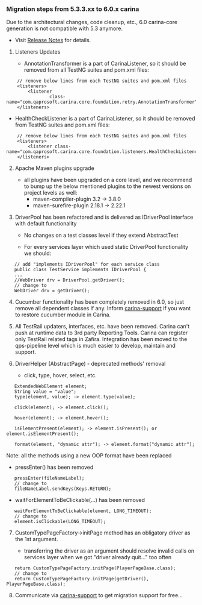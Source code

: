 ### Migration steps from 5.3.3.xx to 6.0.x carina

Due to the architectural changes, code cleanup, etc., 6.0 carina-core generation is not compatible with 5.3 anymore.

* Visit [Release Notes](http://qaprosoft.github.io/carina/releases/) for details.

1) Listeners Updates

   * AnnotationTransformer is a part of CarinaListener, so it should be removed from all TestNG suites and pom.xml files:
```
    // remove below lines from each TestNG suites and pom.xml files
    <listeners>
        <listener
                class-name="com.qaprosoft.carina.core.foundation.retry.AnnotationTransformer"/>
    </listeners>
```

   * HealthCheckListener is a part of CarinaListener, so it should be removed from TestNG suites and pom.xml files:
```
    // remove below lines from each TestNG suites and pom.xml files
    <listeners>
        <listener class-name="com.qaprosoft.carina.core.foundation.listeners.HealthCheckListener"/>
    </listeners>
```

2) Apache Maven plugins upgrade

   * all plugins have been upgraded on a core level, and we recommend to bump up the below mentioned plugins to the newest versions on project levels as well:
      * maven-compiler-plugin 3.2 -> 3.8.0
      * maven-surefire-plugin 2.18.1 -> 2.22.1

3) DriverPool has been refactored and is delivered as IDriverPool interface with default functionality

   * No changes on a test classes level if they extend AbstractTest

   * For every services layer which used static DriverPool functionality we should:
```
   // add "implements IDriverPool" for each service class
   public class TestService implements IDriverPool {
   ...
   //WebDriver drv = DriverPool.getDriver();
   // change to 
   WebDriver drv = getDriver();
```

4) Cucumber functionality has been completely removed in 6.0, so just remove all dependent classes if any. Inform [carina-support](mailto:carina-support@qaprosoft.com) if you want to restore cucumber module in Carina.

5) All TestRail updaters, interfaces, etc. have been removed. Carina can't push at runtime data to 3rd party Reporting Tools. 
   Carina can register only TestRail related tags in Zafira. Integration has been moved to the qps-pipeline level which is much easier to develop, maintain and support.

6) DriverHelper (AbstractPage) - deprecated methods' removal

   * click, type, hover, select, etc.
```
   ExtendedWebElement element;
   String value = "value";
   type(element, value); -> element.type(value);

   click(element); -> element.click();

   hover(element); -> element.hover();

   isElementPresent(element); -> element.isPresent(); or element.isElementPresent();

   format(element, "dynamic attr"); -> element.format("dynamic attr");
```
   Note: all the methods using a new OOP format have been replaced

   * pressEnter() has been removed
```
   pressEnter(fileNameLabel);
   // change to
   fileNameLabel.sendKeys(Keys.RETURN);
```

   * waitForElementToBeClickable(...) has been removed
```
   waitForElementToBeClickable(element, LONG_TIMEOUT);
   // change to
   element.isClickable(LONG_TIMEOUT);
```

7) CustomTypePageFactory->initPage method has an obligatory driver as the 1st argument. 

   * transferring the driver as an argument should resolve invalid calls on services layer when we got "driver already quit..." too often
```
   return CustomTypePageFactory.initPage(PlayerPageBase.class);
   // change to
   return CustomTypePageFactory.initPage(getDriver(), PlayerPageBase.class);
```

8) Communicate via [carina-support](mailto:carina-support@qaprosoft.com) to get migration support for free...
